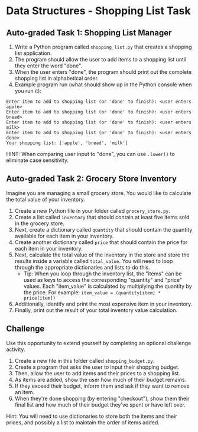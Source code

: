 # Data Structures - Shopping List Task

## Auto-graded Task 1: Shopping List Manager

1. Write a Python program called `shopping_list.py` that creates a shopping list application.
2. The program should allow the user to add items to a shopping list until they enter the word "done".
3. When the user enters "done", the program should print out the complete shopping list in alphabetical order.
4. Example program run (what should show up in the Python console when you run it):
```
Enter item to add to shopping list (or 'done' to finish): <user enters apple>
Enter item to add to shopping list (or 'done' to finish): <user enters bread>
Enter item to add to shopping list (or 'done' to finish): <user enters milk>
Enter item to add to shopping list (or 'done' to finish): <user enters done>
Your shopping list: ['apple', 'bread', 'milk']
```

HINT: When comparing user input to "done", you can use `.lower()` to eliminate case sensitivity.

## Auto-graded Task 2: Grocery Store Inventory

Imagine you are managing a small grocery store. You would like to calculate the total value of your inventory.

1. Create a new Python file in your folder called `grocery_store.py`.
2. Create a list called `inventory` that should contain at least five items sold in the grocery store.
3. Next, create a dictionary called `quantity` that should contain the quantity available for each item in your inventory.
4. Create another dictionary called `price` that should contain the price for each item in your inventory.
5. Next, calculate the total value of the inventory in the store and store the results inside a variable called `total_value`. You will need to loop through the appropriate dictionaries and lists to do this.
   * Tip: When you loop through the inventory list, the "items" can be used as keys to access the corresponding "quantity" and "price" values. Each "item_value" is calculated by multiplying the quantity by the price. For example: `item_value = (quantity[item] * price[item])`
6. Additionally, identify and print the most expensive item in your inventory.
7. Finally, print out the result of your total inventory value calculation.

## Challenge

Use this opportunity to extend yourself by completing an optional challenge activity.

1. Create a new file in this folder called `shopping_budget.py`.
2. Create a program that asks the user to input their shopping budget.
3. Then, allow the user to add items and their prices to a shopping list.
4. As items are added, show the user how much of their budget remains.
5. If they exceed their budget, inform them and ask if they want to remove an item.
6. When they're done shopping (by entering "checkout"), show them their final list and how much of their budget they've spent or have left over.

Hint: You will need to use dictionaries to store both the items and their prices, and possibly a list to maintain the order of items added.